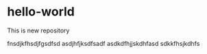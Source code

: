 # hello-world
This is new repository

fnsdjkfhsdjfgsdfsd
asdjhfjksdfsadf
asdkdfhjjskdhfasd
sdkkfhsjkdhfs
